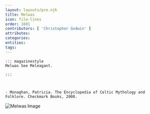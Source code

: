 ```yaml
---
layout: layouts/pce.njk
title: Melwas
icon: file-lines
order: 1601
contributors: [ 'Christopher Godwin' ]
attributes:
categories:
entities:
tags:
---
```

``` tab [group1:Info]
::: magazinestyle
Melwas See Meleagant.

:::
```
``` tab [group1:Attributes]
```
``` tab [group1:Entities]
```
``` tab [group1:Sources]
- Monaghan, Patricia. The Encyclopedia of Celtic Mythology and Folklore. Checkmark Books, 2008.
```
![Melwas Image]([None])
